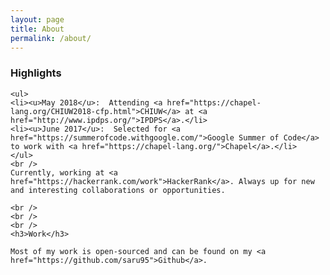 ```yaml
---
layout: page
title: About
permalink: /about/
---
```


<p align="center">
	<h3>Highlights</h3>

	<ul>
	<li><u>May 2018</u>:  Attending <a href="https://chapel-lang.org/CHIUW2018-cfp.html">CHIUW</a> at <a href="http://www.ipdps.org/">IPDPS</a>.</li>
	<li><u>June 2017</u>:  Selected for <a href="https://summerofcode.withgoogle.com/">Google Summer of Code</a> to work with <a href="https://chapel-lang.org/">Chapel</a>.</li>
	</ul>
	<br />
	Currently, working at <a href="https://hackerrank.com/work">HackerRank</a>. Always up for new and interesting collaborations or opportunities.
	
	<br />
	<br />
	<br />
	<h3>Work</h3>
	
	Most of my work is open-sourced and can be found on my <a href="https://github.com/saru95">Github</a>.
</p>
